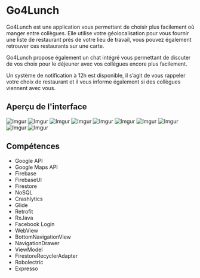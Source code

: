 # Go4Lunch

Go4Lunch est une application vous permettant de choisir plus facilement où manger entre collègues. Elle utilise votre géolocalisation pour vous fournir une liste de restaurant près de votre lieu de travail, vous pouvez également retrouver ces restaurants sur une carte.

Go4Lunch propose également un chat intégré vous permettant de discuter de vos choix pour le déjeuner avec vos collègues encore plus facilement.

Un système de notification à 12h est disponible, il s’agit de vous rappeler votre choix de restaurant et il vous informe également si des collègues viennent avec vous.

## Aperçu de l'interface
![Imgur](https://imgur.com/x6dVFdJ.png)
![Imgur](https://imgur.com/qqhUHJU.png)
![Imgur](https://imgur.com/jLpkhpA.png)
![Imgur](https://imgur.com/DnCVFPH.png)
![Imgur](https://imgur.com/hneJJIJ.png)
![Imgur](https://imgur.com/NVQm6ri.png)
![Imgur](https://imgur.com/EsTMOSc.png)
![Imgur](https://imgur.com/vpo3ybq.png)
![Imgur](https://imgur.com/Q7cQ2lE.png)
![Imgur](https://imgur.com/OpO04qn.png)

## Compétences

* Google API
* Google Maps API
* Firebase
* FirebaseUI
* Firestore
* NoSQL
* Crashlytics
* Glide
* Retrofit
* RxJava
* Facebook Login
* WebView
* BottomNavigationView
* NavigationDrawer
* ViewModel
* FirestoreRecyclerAdapter
* Robolectric
* Expresso
